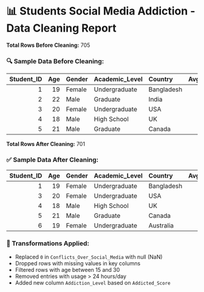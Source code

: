 # 📊 Students Social Media Addiction - Data Cleaning Report

**Total Rows Before Cleaning:** 705

### 🔍 Sample Data Before Cleaning:
|   Student_ID |   Age | Gender   | Academic_Level   | Country    |   Avg_Daily_Usage_Hours | Most_Used_Platform   | Affects_Academic_Performance   |   Sleep_Hours_Per_Night |   Mental_Health_Score | Relationship_Status   |   Conflicts_Over_Social_Media |   Addicted_Score |
|-------------:|------:|:---------|:-----------------|:-----------|------------------------:|:---------------------|:-------------------------------|------------------------:|----------------------:|:----------------------|------------------------------:|-----------------:|
|            1 |    19 | Female   | Undergraduate    | Bangladesh |                     5.2 | Instagram            | Yes                            |                     6.5 |                     6 | In Relationship       |                             3 |                8 |
|            2 |    22 | Male     | Graduate         | India      |                     2.1 | Twitter              | No                             |                     7.5 |                     8 | Single                |                           nan |                3 |
|            3 |    20 | Female   | Undergraduate    | USA        |                     6   | TikTok               | Yes                            |                     5   |                     5 | Complicated           |                             4 |                9 |
|            4 |    18 | Male     | High School      | UK         |                     3   | YouTube              | No                             |                     7   |                     7 | Single                |                             1 |                4 |
|            5 |    21 | Male     | Graduate         | Canada     |                     4.5 | Facebook             | Yes                            |                     6   |                     6 | In Relationship       |                             2 |                7 |

**Total Rows After Cleaning:** 701

### ✅ Sample Data After Cleaning:
|   Student_ID |   Age | Gender   | Academic_Level   | Country    |   Avg_Daily_Usage_Hours | Most_Used_Platform   | Affects_Academic_Performance   |   Sleep_Hours_Per_Night |   Mental_Health_Score | Relationship_Status   |   Conflicts_Over_Social_Media |   Addicted_Score | Addiction_Level   |
|-------------:|------:|:---------|:-----------------|:-----------|------------------------:|:---------------------|:-------------------------------|------------------------:|----------------------:|:----------------------|------------------------------:|-----------------:|:------------------|
|            1 |    19 | Female   | Undergraduate    | Bangladesh |                     5.2 | Instagram            | Yes                            |                     6.5 |                     6 | In Relationship       |                             3 |                8 | High              |
|            3 |    20 | Female   | Undergraduate    | USA        |                     6   | TikTok               | Yes                            |                     5   |                     5 | Complicated           |                             4 |                9 | High              |
|            4 |    18 | Male     | High School      | UK         |                     3   | YouTube              | No                             |                     7   |                     7 | Single                |                             1 |                4 | Moderate          |
|            5 |    21 | Male     | Graduate         | Canada     |                     4.5 | Facebook             | Yes                            |                     6   |                     6 | In Relationship       |                             2 |                7 | High              |
|            6 |    19 | Female   | Undergraduate    | Australia  |                     7.2 | Instagram            | Yes                            |                     4.5 |                     4 | Complicated           |                             5 |                9 | High              |

### 🔧 Transformations Applied:
- Replaced `0` in `Conflicts_Over_Social_Media` with null (NaN)
- Dropped rows with missing values in key columns
- Filtered rows with age between 15 and 30
- Removed entries with usage > 24 hours/day
- Added new column `Addiction_Level` based on `Addicted_Score`
